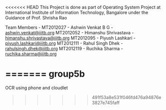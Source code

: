 <<<<<<< HEAD
This Project is done as part of Operating System Project at 
International Institute of Information Technology, Bangalore 
under the Guidance of Prof. Shrisha Rao

Team Members - 
MT2012027 - Ashwin Venkat B G    - ashwin.venkat@iiitb.org
MT2012052 - Himanshu Shrivastava - himanshu.shrivastava@iiitb.org
MT2012095 - Piyush Lashkari      - piyush.lashkari@iiitb.org
MT2012111 - Rahul Singh Dhek     - rahulsingh.dhek@iiitb.org
MT2012119 - Ruchika Sharma       - ruchika.sharma@iiitb.org 


=======
group5b
=======

OCR using phone and cloudlet
>>>>>>> 491f53a8e531f046fd476a94876e3827e745faff
